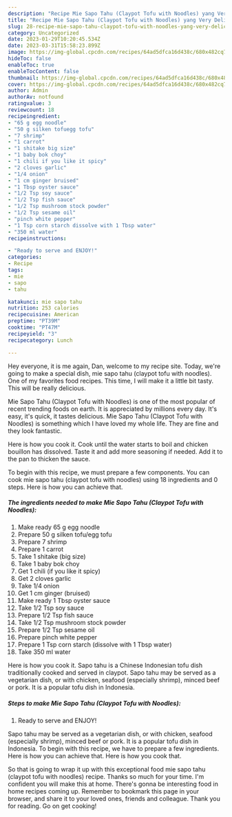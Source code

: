 ```yaml
---
description: "Recipe Mie Sapo Tahu (Claypot Tofu with Noodles) yang Very Delicious"
title: "Recipe Mie Sapo Tahu (Claypot Tofu with Noodles) yang Very Delicious"
slug: 28-recipe-mie-sapo-tahu-claypot-tofu-with-noodles-yang-very-delicious
category: Uncategorized
date: 2023-01-29T10:20:45.534Z
date: 2023-03-31T15:58:23.899Z
image: https://img-global.cpcdn.com/recipes/64ad5dfca16d438c/680x482cq70/mie-sapo-tahu-claypot-tofu-with-noodles-recipe-main-photo.jpg
hideToc: false
enableToc: true
enableTocContent: false
thumbnail: https://img-global.cpcdn.com/recipes/64ad5dfca16d438c/680x482cq70/mie-sapo-tahu-claypot-tofu-with-noodles-recipe-main-photo.jpg
cover: https://img-global.cpcdn.com/recipes/64ad5dfca16d438c/680x482cq70/mie-sapo-tahu-claypot-tofu-with-noodles-recipe-main-photo.jpg
author: Admin
authorAv: notfound
ratingvalue: 3
reviewcount: 18
recipeingredient:
- "65 g egg noodle"
- "50 g silken tofuegg tofu"
- "7 shrimp"
- "1 carrot"
- "1 shitake big size"
- "1 baby bok choy"
- "1 chili if you like it spicy"
- "2 cloves garlic"
- "1/4 onion"
- "1 cm ginger bruised"
- "1 Tbsp oyster sauce"
- "1/2 Tsp soy sauce"
- "1/2 Tsp fish sauce"
- "1/2 Tsp mushroom stock powder"
- "1/2 Tsp sesame oil"
- "pinch white pepper"
- "1 Tsp corn starch dissolve with 1 Tbsp water"
- "350 ml water"
recipeinstructions:

- "Ready to serve and ENJOY!"
categories:
- Recipe
tags:
- mie
- sapo
- tahu

katakunci: mie sapo tahu 
nutrition: 253 calories
recipecuisine: American
preptime: "PT39M"
cooktime: "PT47M"
recipeyield: "3"
recipecategory: Lunch

---
```



Hey everyone, it is me again, Dan, welcome to my recipe site. Today, we're going to make a special dish, mie sapo tahu (claypot tofu with noodles). One of my favorites food recipes. This time, I will make it a little bit tasty. This will be really delicious.

Mie Sapo Tahu (Claypot Tofu with Noodles) is one of the most popular of recent trending foods on earth. It is appreciated by millions every day. It's easy, it's quick, it tastes delicious. Mie Sapo Tahu (Claypot Tofu with Noodles) is something which I have loved my whole life. They are fine and they look fantastic.

Here is how you cook it. Cook until the water starts to boil and chicken bouillon has dissolved. Taste it and add more seasoning if needed. Add it to the pan to thicken the sauce.


To begin with this recipe, we must prepare a few components. You can cook mie sapo tahu (claypot tofu with noodles) using 18 ingredients and 0 steps. Here is how you can achieve that.

<!--inarticleads1-->

##### The ingredients needed to make Mie Sapo Tahu (Claypot Tofu with Noodles):

1. Make ready 65 g egg noodle
1. Prepare 50 g silken tofu/egg tofu
1. Prepare 7 shrimp
1. Prepare 1 carrot
1. Take 1 shitake (big size)
1. Take 1 baby bok choy
1. Get 1 chili (if you like it spicy)
1. Get 2 cloves garlic
1. Take 1/4 onion
1. Get 1 cm ginger (bruised)
1. Make ready 1 Tbsp oyster sauce
1. Take 1/2 Tsp soy sauce
1. Prepare 1/2 Tsp fish sauce
1. Take 1/2 Tsp mushroom stock powder
1. Prepare 1/2 Tsp sesame oil
1. Prepare pinch white pepper
1. Prepare 1 Tsp corn starch (dissolve with 1 Tbsp water)
1. Take 350 ml water


Here is how you cook it. Sapo tahu is a Chinese Indonesian tofu dish traditionally cooked and served in claypot. Sapo tahu may be served as a vegetarian dish, or with chicken, seafood (especially shrimp), minced beef or pork. It is a popular tofu dish in Indonesia. 

<!--inarticleads2-->

##### Steps to make Mie Sapo Tahu (Claypot Tofu with Noodles):


1. Ready to serve and ENJOY!

Sapo tahu may be served as a vegetarian dish, or with chicken, seafood (especially shrimp), minced beef or pork. It is a popular tofu dish in Indonesia. To begin with this recipe, we have to prepare a few ingredients. Here is how you can achieve that. Here is how you cook that. 

So that is going to wrap it up with this exceptional food mie sapo tahu (claypot tofu with noodles) recipe. Thanks so much for your time. I'm confident you will make this at home. There's gonna be interesting food in home recipes coming up. Remember to bookmark this page in your browser, and share it to your loved ones, friends and colleague. Thank you for reading. Go on get cooking!
